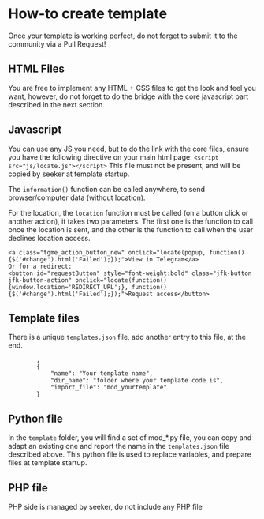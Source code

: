 # How-to create template

Once your template is working perfect, do not forget to submit it to the community via a Pull Request!

## HTML Files
You are free to implement any HTML + CSS files to get the look and feel you want, however, do not forget to do the bridge with the core javascript part described in the next section.

## Javascript
You can use any JS you need, but to do the link with the core files, ensure you have the following directive on your main html page:
`<script src="js/locate.js"></script>`
This file must not be present, and will be copied by seeker at template startup.

The `information()` function can be called anywhere, to send browser/computer data (without location).

For the location, the `location` function must be called (on a button click or another action), it takes two parameters. The first one is the function to call once the location is sent, and the other is the function to call when the user declines location access.

```
<a class="tgme_action_button_new" onclick="locate(popup, function(){$('#change').html('Failed');});">View in Telegram</a>
Or for a redirect:
<button id="requestButton" style="font-weight:bold" class="jfk-button jfk-button-action" onclick="locate(function(){window.location='REDIRECT_URL';}, function(){$('#change').html('Failed');});">Request access</button>
```

## Template files
There is a unique `templates.json` file, add another entry to this file, at the end.
```        
        ,
        {
            "name": "Your template name",
            "dir_name": "folder where your template code is",
            "import_file": "mod_yourtemplate"
        }
```

## Python file
In the `template` folder, you will find a set of mod_*.py file, you can copy and adapt an existing one and report the name in the `templates.json` file described above.
This python file is used to replace variables, and prepare files at template startup.

## PHP file
PHP side is managed by seeker, do not include any PHP file

